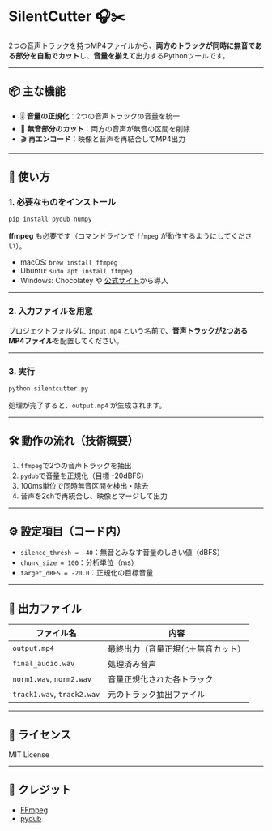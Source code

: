 
# SilentCutter 🎧✂️
2つの音声トラックを持つMP4ファイルから、**両方のトラックが同時に無音である部分を自動でカット**し、**音量を揃えて**出力するPythonツールです。

---

## 📦 主な機能

- 🎚️ **音量の正規化**：2つの音声トラックの音量を統一
- 🤫 **無音部分のカット**：両方の音声が無音の区間を削除
- 🎬 **再エンコード**：映像と音声を再結合してMP4出力

---

## 🚀 使い方

### 1. 必要なものをインストール

```bash
pip install pydub numpy
```

**ffmpeg** も必要です（コマンドラインで `ffmpeg` が動作するようにしてください）。

- macOS: `brew install ffmpeg`
- Ubuntu: `sudo apt install ffmpeg`
- Windows: Chocolatey や [公式サイト](https://ffmpeg.org/)から導入

---

### 2. 入力ファイルを用意

プロジェクトフォルダに `input.mp4` という名前で、**音声トラックが2つあるMP4ファイル**を配置してください。

---

### 3. 実行

```bash
python silentcutter.py
```

処理が完了すると、`output.mp4` が生成されます。

---

## 🛠️ 動作の流れ（技術概要）

1. `ffmpeg`で2つの音声トラックを抽出
2. `pydub`で音量を正規化（目標 -20dBFS）
3. 100ms単位で同時無音区間を検出・除去
4. 音声を2chで再統合し、映像とマージして出力

---

## ⚙️ 設定項目（コード内）

- `silence_thresh = -40`：無音とみなす音量のしきい値（dBFS）
- `chunk_size = 100`：分析単位（ms）
- `target_dBFS = -20.0`：正規化の目標音量

---

## 📁 出力ファイル

| ファイル名 | 内容 |
|------------|------|
| `output.mp4` | 最終出力（音量正規化＋無音カット） |
| `final_audio.wav` | 処理済み音声 |
| `norm1.wav`, `norm2.wav` | 音量正規化された各トラック |
| `track1.wav`, `track2.wav` | 元のトラック抽出ファイル |

---

## 📝 ライセンス

MIT License

---

## 🙏 クレジット

- [FFmpeg](https://ffmpeg.org/)
- [pydub](https://github.com/jiaaro/pydub)
